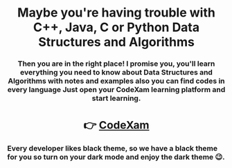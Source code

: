 <h1 align = "Center"> Maybe you're having trouble with C++, Java, C or Python Data Structures and Algorithms </h1> 

<h3 align = "Center">Then you are in the right place! I promise you, you'll learn everything you need to know about Data Structures and Algorithms with notes and examples also you can find codes in every language Just open your CodeXam learning platform and start learning. <h3>




<div align="center" >

<h2> 👉 <a href="https://code-xam.vercel.app/dsa/erb">CodeXam</a> </h2>
</div>

Every developer likes black theme, so we have a black theme for you so turn on your dark mode and enjoy the dark theme 😉.